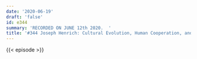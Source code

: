 ```yaml
---
date: '2020-06-19'
draft: 'false'
id: e344
summary: 'RECORDED ON JUNE 12th 2020.  '
title: '#344 Joseph Henrich: Cultural Evolution, Human Cooperation, and WEIRD Psychology'
---
```

{{< episode >}}
